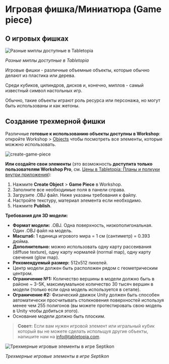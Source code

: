 # Игровая фишка/Миниатюра (Game piece)

## О игровых фишках

![Разные миплы доступные в Tabletopia](http://help.tabletopia.com/wp-content/uploads/2015/06/meeples.png)

*Разные миплы доступные в Tabletopia*

Игровые фишки - различные объемные объекты, которые обычно делают из пластика или дерева. 

Среди кубиков, цилиндров, дисков и, конечно, миплов - самый известный символ настольных игр.

Обычно, такие объекты играют роль ресурса или персонажа, но могут быть использованы и как жетоны.

## Создание трехмерной фишки

Различные **готовые к использованию объекты доступны в Workshop**: откройте Workshop &gt; [Objects](https://tabletopia.com/workshop/objects) чтобы посмотреть все элементы, которые можжно использовать.

![create-game-piece](https://help.tabletopia.com/wp-content/uploads/2019/12/create-game-piece-13.12.19.png)

**Или создайте свои элементы** (это возможность **доступнта только пользователям Workshop Pro**, см. [Цены в Tabletopia: Планы и полкуки внутри приложения](http://help.tabletopia.com/knowledge-base/tabletopia-plans/)):

1. Нажмите **Create Object** &gt; **Game Piece** в Workshop.
2. Заполните все необходимые поля в панели справа.
3. Загрузите .OBJ файл. Ниже указаны требования к файлу.
4. Настройте текстуру, материал элемента если необходимо.
5. Нажмите **Publish**.

**Требования для 3D модели:**

* **Формат модели:** .OBJ. Одна поверхность, низкополигональная. Один .OBJ файл на модель.
* **Масштаб:** 1 единица игрового мира = 1 см (сантиметр) = 0.393 дюйма.
* **Дополнительно:** можно использовать одну карту рассеивания (diffuse texture), одну карту нормалей (normal map), одну карту свечения (glow map).
* **Рекомендуемый размер:** 512x512 пикелей.
* Центр модели должен быть расположен рядом с геометрическим центром.
* **Ограничение №1:** Количество вершины в модели должно быть в районе ~ 3-5K, максимумальное количество 30 тысяч вершин в модели (только если одна модель используется в сетапе).
* **Ограничение #2:** Физический движок Unity должен быть способен автоматически просчитывать столкновения поверхностей используя менее чем 255 полигонов (вы можете протестировать свою модель в Unity чтобы добиться этого).
* Основание модели должно быть плоским.

> **Совет:** Если вам нужен игровой элемент или игральный кубик который вы не можете сделать испольщуя другие объекты, напишите нам на [info@tabletopia.com](mailto:info@tabletopia.com).

![Трехмерные игровые элементы в игре Septikon](http://help.tabletopia.com/wp-content/uploads/2015/06/septikon_pieces.png)

*Трехмерные игровые элементы в игре Septikon*